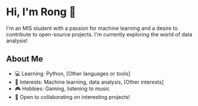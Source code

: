# Hi, I'm Rong 👋

I'm an MIS student with a passion for machine learning and a desire to contribute to open-source projects.  I'm currently exploring the world of data analysis!

## About Me

* 💻  Learning: Python, [Other languages or tools]
* 🔭  Interests: Machine learning, data analysis, [Other interests]
* 🎮  Hobbies: Gaming, listening to music
* 🤝  Open to collaborating on interesting projects!

